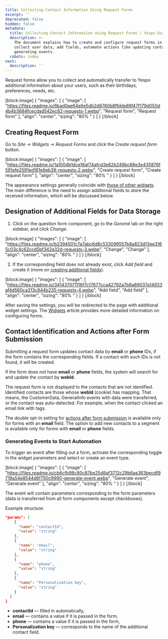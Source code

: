 ```yaml
---
title: Collecting Contact Information Using Request Forms
excerpt: ''
deprecated: false
hidden: false
metadata:
  title: Collecting Contact Information Using Request Forms | Yespo Guide
  description: >-
    The document explains how to create and configure request forms in Yespo:
    collect user data, add fields, automate actions like updating contacts and
    generating events.
  robots: index
next:
  description: ''
---
```

Request forms allow you to collect and automatically transfer to Yespo additional information about your users, such as their birthdays, preferences, needs, etc.

[block:image]
{
  "images": [
    {
      "image": [
        "https://files.readme.io/6bad0ae64e6e5db2d8760b8ffdde89f47f179d050d4b4b3684fcecdad542ec62-requests-1.webp",
        "Request form",
        "Request form"
      ],
      "align": "center",
      "sizing": "80% "
    }
  ]
}
[/block]


## Creating Request Form

Go to _Site → Widgets → Request Forms_ and click the _Create request form_ button.

[block:image]
{
  "images": [
    {
      "image": [
        "https://files.readme.io/1a1004b1dce18af74afcd3e62b249bc88e3e435876f591efe2591ed161e6eb39-requests-2.webp",
        "Create request form",
        "Create request form"
      ],
      "align": "center",
      "sizing": "80% "
    }
  ]
}
[/block]


The appearance settings generally coincide with [those of other widgets](https://docs.yespo.io/docs/setting-up-widgets-for-your-site). The main difference is the need to assign additional fields to store the received information, which will be discussed below.

## Designation of Additional Fields for Data Storage

1. Click on the question form component, go to the _General_ tab on the right sidebar, and click _Change_.

[block:image]
{
  "images": [
    {
      "image": [
        "https://files.readme.io/b2394501c7a7abc6d8c533099557b8a823d13ee3165c03c4c62ccd5bf342e32d-requests-3.webp",
        "Change",
        "Change"
      ],
      "align": "center",
      "sizing": "80% "
    }
  ]
}
[/block]


2. If the corresponding field does not already exist, click _Add field_ and create it (more on [creating additional fields](https://docs.yespo.io/docs/how-add-additional-contact-fields)).

[block:image]
{
  "images": [
    {
      "image": [
        "https://files.readme.io/341437071116f7c17677cca42792a7b8a89037a14933af4d560ca313c844b235-requests-4.webp",
        "Add field",
        "Add field"
      ],
      "align": "center",
      "sizing": "80% "
    }
  ]
}
[/block]


After saving the settings, you will be redirected to the page with additional widget settings. The [Widgets](https://docs.yespo.io/docs/widgets) article provides more detailed information on configuring forms.

## Contact Identification and Actions after Form Submission

Submitting a request form updates contact data by **email** or **phone** IDs, if the form contains the corresponding fields. If a contact with such IDs is not found, it will be created.

If the form does not have **email** or **phone** fields, the system will search for and update the contact by **webId**.

The request form is not displayed to the contacts that are not identified. Identified contacts are those whose **webId** (cookie) has mapping. That means, the CustomerData, GeneralInfo events with data were transferred, or the contact was auto-detected. For example, when the contact clicked an email link with tags.

The double opt-in setting for [actions after form submission](https://docs.yespo.io/docs/actions-after-form-submission) is available only for forms with an **email** field. The option to add new contacts to a segment is available only for forms with **email** or **phone** fields.

### Generating Events to Start Automation

To trigger an event after filling out a form, activate the corresponding toggle in the widget parameters and select or create an event type.

[block:image]
{
  "images": [
    {
      "image": [
        "https://files.readme.io/cb6cfb98c80c87be25d8af3712c29b6aa363becdf9719a54e8544d6f750c9990-generate-event.webp",
        "Generate event",
        "Generate event"
      ],
      "align": "center",
      "sizing": "80% "
    }
  ]
}
[/block]


The event will contain parameters corresponding to the form parameters (data is transferred from all form components except checkboxes).

Example structure:

```json
"params": [
    {
      "name": "contactId",
      "value": "string"
    },
    {
      "name": "email",
      "value": "string"
    },
    {
      "name": "phone",
      "value": "string"
    },
    {
      "name": "Personalisation key",
      "value": "string"
    }
  ]
}
```

- **contactId** — filled in automatically,
- **email** — contains a value if it is passed in the form,
- **phone** — contains a value if it is passed in the form,
- **Personalization key** — corresponds to the name of the additional contact field.
